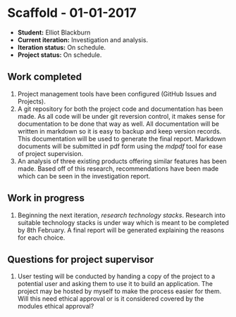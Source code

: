 # Scaffold - 01-01-2017

* **Student:** Elliot Blackburn
* **Current iteration:** Investigation and analysis.
* **Iteration status:** On schedule.
* **Project status:** On schedule.

## Work completed

1. Project management tools have been configured (GitHub Issues and Projects).
2. A git repository for both the project code and documentation has been made. As all code will be under git reversion control, it makes sense for documentation to be done that way as well. All documentation will be written in markdown so it is easy to backup and keep version records. This documentation will be used to generate the final report. Markdown documents will be submitted in pdf form using the _mdpdf_ tool for ease of project supervision.
3. An analysis of three existing products offering similar features has been made. Based off of this research, recommendations have been made which can be seen in the investigation report.

## Work in progress

1. Beginning the next iteration, _research technology stacks_. Research into suitable technology stacks is under way which is meant to be completed by 8th February. A final report will be generated explaining the reasons for each choice.

## Questions for project supervisor

1. User testing will be conducted by handing a copy of the project to a potential user and asking them to use it to build an application. The project may be hosted by myself to make the process easier for them. Will this need ethical approval or is it considered covered by the modules ethical approval?
